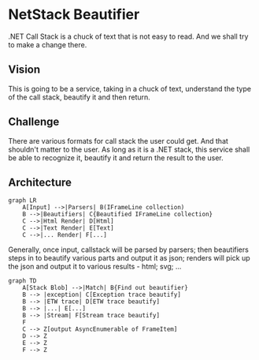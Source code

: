 # NetStack Beautifier

.NET Call Stack is a chuck of text that is not easy to read.
And we shall try to make a change there.

## Vision

This is going to be a service, taking in a chuck of text, understand the type of the call stack, beautify it and then return.

## Challenge

There are various formats for call stack the user could get. And that shouldn't matter to the user. As long as it is a .NET stack, this service shall be able to recognize it, beautify it and return the result to the user.

## Architecture

```mermaid
graph LR
    A[Input] -->|Parsers| B(IFrameLine collection)
    B -->|Beautifiers| C{Beautified IFrameLine collection}
    C -->|Html Render| D[Html]
    C -->|Text Render| E[Text]
    C -->|... Render| F[...]
```

Generally, once input, callstack will be parsed by parsers; then beautifiers steps in to beautify various parts and output it as json; renders will pick up the json and output it to various results - html; svg; ...

```mermaid
graph TD
    A[Stack Blob] -->|Match| B{Find out beautifier}
    B --> |exception| C[Exception trace beautify]
    B --> |ETW trace| D[ETW trace beautify]
    B --> |...| E[...]
    B --> |Stream| F[Stream trace beautify]
    F
    C --> Z[output AsyncEnumerable of FrameItem]
    D --> Z
    E --> Z
    F --> Z
```

